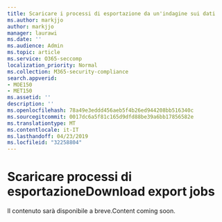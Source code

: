```yaml
---
title: Scaricare i processi di esportazione da un'indagine sui dati
ms.author: markjjo
author: markjjo
manager: laurawi
ms.date: ''
ms.audience: Admin
ms.topic: article
ms.service: O365-seccomp
localization_priority: Normal
ms.collection: M365-security-compliance
search.appverid:
- MOE150
- MET150
ms.assetid: ''
description: ''
ms.openlocfilehash: 78a49e3eddd456aeb5f4b26ed944208bb516340c
ms.sourcegitcommit: 0017dc6a5f81c165d9dfd88be39a6bb17856582e
ms.translationtype: MT
ms.contentlocale: it-IT
ms.lasthandoff: 04/23/2019
ms.locfileid: "32258804"
---
```

# <a name="download-export-jobs"></a><span data-ttu-id="525e9-102">Scaricare processi di esportazione</span><span class="sxs-lookup"><span data-stu-id="525e9-102">Download export jobs</span></span>

<span data-ttu-id="525e9-103">Il contenuto sarà disponibile a breve.</span><span class="sxs-lookup"><span data-stu-id="525e9-103">Content coming soon.</span></span>